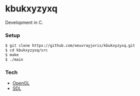 # kbukxyzyxq

Development in C.

### Setup

```sh
$ git clone https://github.com/oeuvrayjoris/kbukxyzyxq.git
$ cd kbukxyzyxq/src
$ make
$ ./main
```

### Tech

* [OpenGL](https://www.opengl.org)
* [SDL](https://www.libsdl.org)
